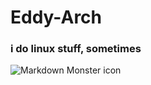 # Eddy-Arch
### i do linux stuff, sometimes
<img src="https://cdn.discordapp.com/attachments/641117859552165915/744244008251031693/penguin.gif"
     alt="Markdown Monster icon"
     style="float: left; margin-right: 10px;" />
